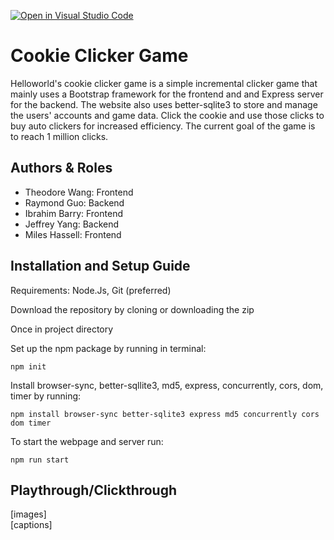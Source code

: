 [![Open in Visual Studio Code](https://classroom.github.com/assets/open-in-vscode-f059dc9a6f8d3a56e377f745f24479a46679e63a5d9fe6f495e02850cd0d8118.svg)](https://classroom.github.com/online_ide?assignment_repo_id=6293775&assignment_repo_type=AssignmentRepo)

# Cookie Clicker Game

Helloworld's cookie clicker game is a simple incremental clicker game that mainly uses a Bootstrap framework for the frontend and and Express server for the backend. The website also uses better-sqlite3 to store and manage the users' accounts and game data. Click the cookie and use those clicks to buy auto clickers for increased efficiency. The current goal of the game is to reach 1 million clicks.

## Authors & Roles

- Theodore Wang: Frontend
- Raymond Guo: Backend
- Ibrahim Barry: Frontend
- Jeffrey Yang: Backend
- Miles Hassell: Frontend

## Installation and Setup Guide

Requirements: Node.Js, Git (preferred)

Download the repository by cloning or downloading the zip

Once in project directory

Set up the npm package by running in terminal: 

`npm init`

Install browser-sync, better-sqllite3, md5, express, concurrently, cors, dom, timer by running:

`npm install browser-sync better-sqlite3 express md5 concurrently cors dom timer`

To start the webpage and server run:

`npm run start`

## Playthrough/Clickthrough

[images]  
[captions]
